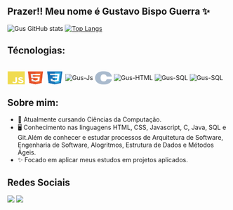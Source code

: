 ## Prazer!! Meu nome é Gustavo Bispo Guerra ✨

![Gus GitHub stats](https://github-readme-stats.vercel.app/api?username=Guszguerra&theme=radical&count_private=true&show_icons=true)
[![Top Langs](https://github-readme-stats.vercel.app/api/top-langs/?username=Guszguerra&theme=radical&layout=compact&langs_count=9)](https://github.com/Guszguerra/github-readme-stats)

## Técnologias:
<div style="display: inline_block"><br>

 
  <img align="center" alt="Gus-Js" height="30" width="40" src="https://raw.githubusercontent.com/devicons/devicon/master/icons/javascript/javascript-plain.svg">
  <img align="center" alt="Gus-HTML" height="30" width="40" src="https://raw.githubusercontent.com/devicons/devicon/master/icons/html5/html5-original.svg">
  <img align="center" alt="Gus-CSS" height="30" width="40" src="https://raw.githubusercontent.com/devicons/devicon/master/icons/css3/css3-original.svg">
  <img align="center" alt="Gus-Js" height="30" width="40" src="https://devicon-website.vercel.app/api/java/original.svg"></img>
  <img align="center" alt="Gus-C" height="30" width="40" src="https://raw.githubusercontent.com/devicons/devicon/master/icons/c/c-original.svg">
  <img align="center" alt="Gus-HTML" height="30" width="40" src="https://cdn.jsdelivr.net/gh/devicons/devicon@latest/icons/git/git-original.svg">
  <img align="center" alt="Gus-SQL" height="30" width="40" src="https://cdn.jsdelivr.net/gh/devicons/devicon@latest/icons/mysql/mysql-plain-wordmark.svg">
  <img align="center" alt="Gus-SQL" height="30" width="40" src="https://devicon-website.vercel.app/api/mongodb/plain-wordmark.svg"></img>
</div>

  ##
## Sobre mim:

- 📕 Atualmente cursando Ciências da Computação.
- 🖥️ Conhecimento nas linguagens HTML, CSS, Javascript, C, Java, SQL e Git.Além de conhecer e estudar processos de Arquitetura de Software, Engenharia de Software, Alogritmos, Estrutura de Dados e Métodos Ágeis. 
- ✨ Focado em aplicar meus estudos em projetos aplicados.
  
## Redes Sociais
  <div> 
  <a href = "mailto:gustavobispoguerra@gmail.com"><img src="https://img.shields.io/badge/-Gmail-%23333?style=for-the-badge&logo=gmail&logoColor=white" target="_blank"></a>
  <a href="https://www.linkedin.com/in/gustavo-bispo-guerra-632984205" target="_blank"><img src="https://img.shields.io/badge/-LinkedIn-%230077B5?style=for-the-badge&logo=linkedin&logoColor=white" target="_blank"></a>
